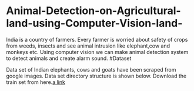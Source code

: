 # Animal-Detection-on-Agricultural-land-using-Computer-Vision-land-
India is a country of farmers. Every farmer is worried about safety of crops from weeds, insects and see animal intrusion like elephant,cow and monkeys  etc. Using computer vision we can make animal detection system to detect animals and create alarm sound.
#Dataset

Data set of Indian elephants, cows and goats have been scraped from google images. Data set directory structure is shown below.
Download the train set from here.[a link](https://drive.google.com/drive/folders/12uvVVaxCkkrtXgdfICGzN13r2Uk8a3k7?usp=sharing)
